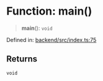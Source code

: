 # Function: main()

> **main**(): `void`

Defined in: [backend/src/index.ts:75](https://github.com/continuousactivelearning/cal/blob/5ae0447098795fdcf3a415f0360ebe51565b6949/backend/src/index.ts#L75)

## Returns

`void`
